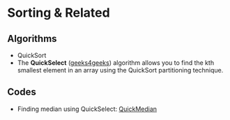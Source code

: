 # Sorting & Related #

## Algorithms ##
- QuickSort
- The **QuickSelect** ([geeks4geeks](https://www.geeksforgeeks.org/quickselect-algorithm/)) algorithm allows you to find the kth smallest element in an array using the QuickSort partitioning technique.

## Codes ##
- Finding median using QuickSelect: [QuickMedian](https://github.com/codebuddha/CPP_Lab/blob/master/Algorithms/Sorting%20%26%20Related/QuickMedian.cpp)